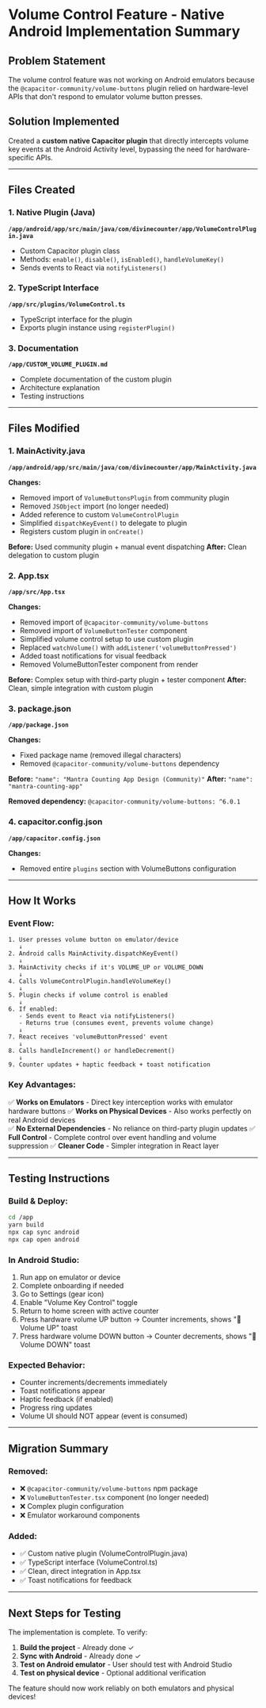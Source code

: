 # Volume Control Feature - Native Android Implementation Summary

## Problem Statement
The volume control feature was not working on Android emulators because the `@capacitor-community/volume-buttons` plugin relied on hardware-level APIs that don't respond to emulator volume button presses.

## Solution Implemented
Created a **custom native Capacitor plugin** that directly intercepts volume key events at the Android Activity level, bypassing the need for hardware-specific APIs.

---

## Files Created

### 1. Native Plugin (Java)
**`/app/android/app/src/main/java/com/divinecounter/app/VolumeControlPlugin.java`**
- Custom Capacitor plugin class
- Methods: `enable()`, `disable()`, `isEnabled()`, `handleVolumeKey()`
- Sends events to React via `notifyListeners()`

### 2. TypeScript Interface
**`/app/src/plugins/VolumeControl.ts`**
- TypeScript interface for the plugin
- Exports plugin instance using `registerPlugin()`

### 3. Documentation
**`/app/CUSTOM_VOLUME_PLUGIN.md`**
- Complete documentation of the custom plugin
- Architecture explanation
- Testing instructions

---

## Files Modified

### 1. MainActivity.java
**`/app/android/app/src/main/java/com/divinecounter/app/MainActivity.java`**

**Changes:**
- Removed import of `VolumeButtonsPlugin` from community plugin
- Removed `JSObject` import (no longer needed)
- Added reference to custom `VolumeControlPlugin`
- Simplified `dispatchKeyEvent()` to delegate to plugin
- Registers custom plugin in `onCreate()`

**Before:** Used community plugin + manual event dispatching
**After:** Clean delegation to custom plugin

### 2. App.tsx
**`/app/src/App.tsx`**

**Changes:**
- Removed import of `@capacitor-community/volume-buttons`
- Removed import of `VolumeButtonTester` component
- Simplified volume control setup to use custom plugin
- Replaced `watchVolume()` with `addListener('volumeButtonPressed')`
- Added toast notifications for visual feedback
- Removed VolumeButtonTester component from render

**Before:** Complex setup with third-party plugin + tester component
**After:** Clean, simple integration with custom plugin

### 3. package.json
**`/app/package.json`**

**Changes:**
- Fixed package name (removed illegal characters)
- Removed `@capacitor-community/volume-buttons` dependency

**Before:** `"name": "Mantra Counting App Design (Community)"`
**After:** `"name": "mantra-counting-app"`

**Removed dependency:** `@capacitor-community/volume-buttons: ^6.0.1`

### 4. capacitor.config.json
**`/app/capacitor.config.json`**

**Changes:**
- Removed entire `plugins` section with VolumeButtons configuration

---

## How It Works

### Event Flow:
```
1. User presses volume button on emulator/device
   ↓
2. Android calls MainActivity.dispatchKeyEvent()
   ↓
3. MainActivity checks if it's VOLUME_UP or VOLUME_DOWN
   ↓
4. Calls VolumeControlPlugin.handleVolumeKey()
   ↓
5. Plugin checks if volume control is enabled
   ↓
6. If enabled:
   - Sends event to React via notifyListeners()
   - Returns true (consumes event, prevents volume change)
   ↓
7. React receives 'volumeButtonPressed' event
   ↓
8. Calls handleIncrement() or handleDecrement()
   ↓
9. Counter updates + haptic feedback + toast notification
```

### Key Advantages:

✅ **Works on Emulators** - Direct key interception works with emulator hardware buttons
✅ **Works on Physical Devices** - Also works perfectly on real Android devices  
✅ **No External Dependencies** - No reliance on third-party plugin updates
✅ **Full Control** - Complete control over event handling and volume suppression
✅ **Cleaner Code** - Simpler integration in React layer

---

## Testing Instructions

### Build & Deploy:
```bash
cd /app
yarn build
npx cap sync android
npx cap open android
```

### In Android Studio:
1. Run app on emulator or device
2. Complete onboarding if needed
3. Go to Settings (gear icon)
4. Enable "Volume Key Control" toggle
5. Return to home screen with active counter
6. Press hardware volume UP button → Counter increments, shows "🔼 Volume UP" toast
7. Press hardware volume DOWN button → Counter decrements, shows "🔽 Volume DOWN" toast

### Expected Behavior:
- Counter increments/decrements immediately
- Toast notifications appear
- Haptic feedback (if enabled)
- Progress ring updates
- Volume UI should NOT appear (event is consumed)

---

## Migration Summary

### Removed:
- ❌ `@capacitor-community/volume-buttons` npm package
- ❌ `VolumeButtonTester.tsx` component (no longer needed)
- ❌ Complex plugin configuration
- ❌ Emulator workaround components

### Added:
- ✅ Custom native plugin (VolumeControlPlugin.java)
- ✅ TypeScript interface (VolumeControl.ts)
- ✅ Clean, direct integration in App.tsx
- ✅ Toast notifications for feedback

---

## Next Steps for Testing

The implementation is complete. To verify:

1. **Build the project** - Already done ✓
2. **Sync with Android** - Already done ✓
3. **Test on Android emulator** - User should test with Android Studio
4. **Test on physical device** - Optional additional verification

The feature should now work reliably on both emulators and physical devices!
